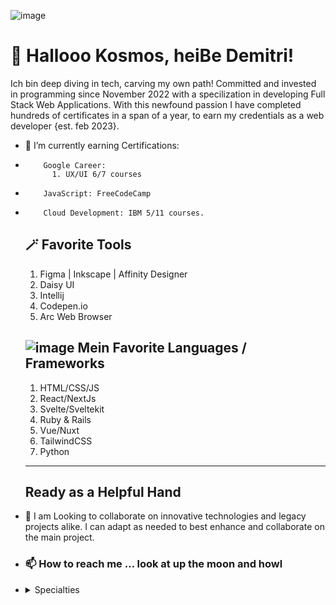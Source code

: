  ![image](https://github.com/user-attachments/assets/2173ac8d-845a-4609-a1aa-1d4b64210577)


# 👋 Hallooo Kosmos, heiBe Demitri!

Ich bin deep diving in tech, carving my own path! Committed and invested in programming since November 2022 with a specilization in developing Full Stack Web Applications. With this newfound passion I have completed hundreds of certificates in a span of a year, to earn my credentials as a web developer {est. feb 2023}.
- 🌱 I’m currently earning Certifications:
-         Google Career: 
            1. UX/UI 6/7 courses 
-         JavaScript: FreeCodeCamp
-         Cloud Development: IBM 5/11 courses.

  ## 🪄 Favorite Tools
  1. Figma | Inkscape | Affinity Designer
  2. Daisy UI 
  3. Intellij
  4. Codepen.io
  5. Arc Web Browser

  ## ![image](https://github.com/user-attachments/assets/ed11adb0-c358-4f29-9706-ecab8122e0ae) Mein Favorite Languages / Frameworks
  1. HTML/CSS/JS
  2. React/NextJs
  3. Svelte/Sveltekit
  4. Ruby & Rails
  5. Vue/Nuxt
  6. TailwindCSS
  7. Python
  --------
  ## Ready as a Helpful Hand
- 💞️ I am Looking to collaborate on innovative technologies and legacy projects alike. I can adapt as needed to best enhance and collaborate on the main project.
  
- ### 📫 How to reach me ... look at up the moon and howl
- 
    <details>
    <summary>Specialties</summary>

    ### Skills are updated monthly At The Moment

    As A Full Stack Developer, I have a vast working knowledge across the board. 
      <details>
        <summary>Expert Knowledge</summary>
        <ul>
          0. HTML5/CSS3 + TailwindCSS <br/>
          1. Javascript <br/>
          2. MERN Stack <br/>
          3. T3 Stack <br/>
          4. Python <br/>
          5. Ruby & Rails 😍 <br/>
          6. UX Design <br/>
        </ul>
      </details>
      <details>
        <summary>Intermediate Knowledge</summary>
        <ul>
          0. Java <br/>
          1. Svelte/Kit <br/>
          2. React/NextJs <br/>
          3. Docker <br/>
          4. Dart/Flutter <br/>
          5. Git/Github <br/>
          6. Cloud Development <br/>
          7. Branding/Identity
        </ul>
      </details>
      
      <details>
        <summary>Beginner Knowledge</summary>
        <ul>
          0. C# <br/>
          1. PHP <br/>
          2. Software Testing <br/>
          3. Jira
        </ul>
      </details>
    
    ```ruby
     puts "Zaijan People!"
    ```

<!---
CEODemitri/CEODemitri is a ✨ special ✨ repository because its `README.md` (this file) appears on your GitHub profile.
You can click the Preview link to take a look at your changes.
--->
